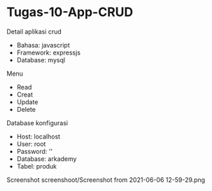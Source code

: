 # Tugas-10-App-CRUD

Detail aplikasi crud
- Bahasa: javascript
- Framework: expressjs
- Database: mysql

Menu
- Read
- Creat
- Update
- Delete

Database konfigurasi
- Host: localhost
- User: root
- Password: ''
- Database: arkademy
- Tabel: produk

Screenshot
screenshoot/Screenshot from 2021-06-06 12-59-29.png
